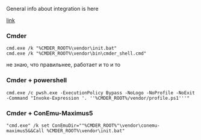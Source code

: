 General info about integration is here

[link](https://github.com/cmderdev/cmder/wiki/Seamless-IntelliJ-based-Integration)


### Cmder

```
cmd.exe /k "%CMDER_ROOT%\vendor\init.bat"
cmd.exe /k "%CMDER_ROOT%\vendor\bin\cmder_shell.cmd"
```

не знаю, что правильнее, работает и то и то

### Cmder + powershell

```
cmd.exe /c pwsh.exe -ExecutionPolicy Bypass -NoLogo -NoProfile -NoExit -Command "Invoke-Expression '. ''%CMDER_ROOT%/vendor/profile.ps1'''"
```

### Cmder + ConEmu-Maximus5

```
"cmd.exe" /k set ConEmuDir=""%CMDER_ROOT%"\vendor\conemu-maximus5&&Call %CMDER_ROOT%\vendor\init.bat"
```

